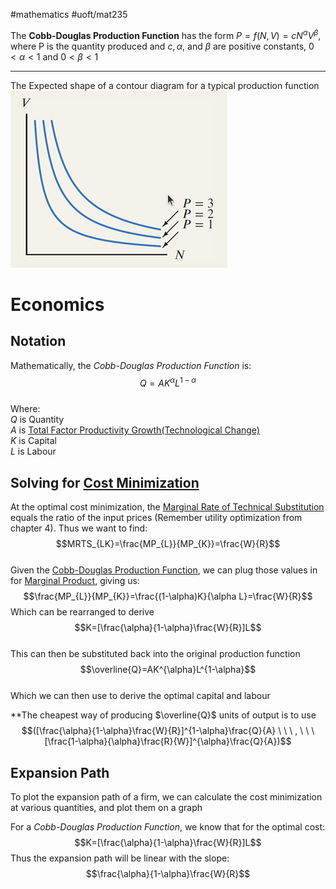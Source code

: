 #mathematics #uoft/mat235 

The **Cobb-Douglas Production Function** has the form $P=f(N, V)=cN^{\alpha}V^\beta$, where P is the quantity produced and $c,\alpha$, and $\beta$ are positive constants, $0 < \alpha < 1$ and $0 < \beta < 1$

---

The Expected shape of a contour diagram for a typical production function  
	![Pasted image 20231016225354](Images/Pasted%20image%2020231016225354.png)

# Economics
## Notation
Mathematically, the *Cobb-Douglas Production Function* is:  
$$Q=AK^{\alpha}L^{1-\alpha} $$  
	Where:  
	$Q$ is Quantity  
	$A$ is [Total Factor Productivity Growth(Technological Change)](../../Economics/ECO200%20Notes/Total%20Factor%20Productivity%20Growth(Technological%20Change).md)  
	$K$ is Capital  
	$L$ is Labour

## Solving for [Cost Minimization](../../Economics/ECO200%20Notes/Cost%20Minimization.md)
At the optimal cost minimization, the [Marginal Rate of Technical Substitution](../../Economics/ECO200%20Notes/Marginal%20Rate%20of%20Technical%20Substitution.md) equals the ratio of the input prices (Remember utility optimization from chapter 4). Thus we want to find: $$MRTS_{LK}=\frac{MP_{L}}{MP_{K}}=\frac{W}{R}$$  
Given the [Cobb-Douglas Production Function](.md), we can plug those values in for [Marginal Product](../../Economics/ECO200%20Notes/Marginal%20Product.md), giving us: $$\frac{MP_{L}}{MP_{K}}=\frac{(1-\alpha)K}{\alpha L}=\frac{W}{R}$$Which can be rearranged to derive$$K=[\frac{\alpha}{1-\alpha}\frac{W}{R}]L$$  
This can then be substituted back into the original production function $$\overline{Q}=AK^{\alpha}L^{1-\alpha}$$  
Which we can then use to derive the optimal capital and labour

**The cheapest way of producing $\overline{Q}$ units of output is to use $$([\frac{\alpha}{1-\alpha}\frac{W}{R}]^{1-\alpha}\frac{Q}{A} \ \ \ , \ \ \ [\frac{1-\alpha}{\alpha}\frac{R}{W}]^{\alpha}\frac{Q}{A})$$

## Expansion Path
To plot the expansion path of a firm, we can calculate the cost minimization at various quantities, and plot them on a graph

For a *Cobb-Douglas Production Function*, we know that for the optimal cost: $$K=[\frac{\alpha}{1-\alpha}\frac{W}{R}]L$$Thus the expansion path will be linear with the slope: $$\frac{\alpha}{1-\alpha}\frac{W}{R}$$